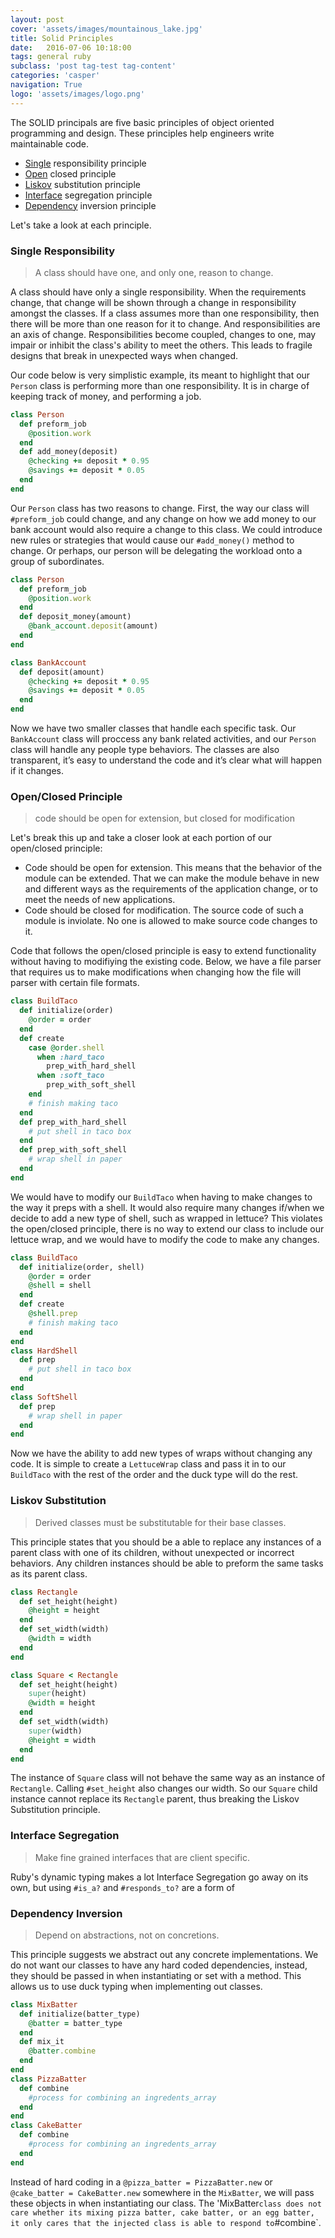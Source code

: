 ```yaml
---
layout: post
cover: 'assets/images/mountainous_lake.jpg'
title: Solid Principles
date:   2016-07-06 10:18:00
tags: general ruby
subclass: 'post tag-test tag-content'
categories: 'casper'
navigation: True
logo: 'assets/images/logo.png'
---
```



The SOLID principals are five basic principles of object oriented programming and design. These principles help engineers write maintainable code. 

* [Single](#composite) responsibility principle
* [Open](#open) closed principle
* [Liskov](#liskov) substitution principle
* [Interface](#interface) segregation principle
* [Dependency](#dependency) inversion principle

Let's take a look at each principle. 

### Single Responsibility

> A class should have one, and only one, reason to change.

A class should have only a single responsibility. When the requirements change, that change will be shown through a change in responsibility amongst the classes. If a class assumes more than one responsibility, then there will be more than one reason for it to change. And responsibilities are an axis of change. Responsibilities become coupled, changes to one, may impair or inhibit the class's ability to meet the others. This leads to fragile designs that break in unexpected ways when changed.

Our code below is very simplistic example, its meant to highlight that our `Person` class is performing more than one responsibility. It is in charge of keeping track of money, and performing a job.

````ruby
class Person
  def preform_job
    @position.work
  end
  def add_money(deposit)
    @checking += deposit * 0.95
    @savings += deposit * 0.05
  end
end
````

Our `Person` class has two reasons to change. First, the way our class will `#preform_job` could change, and any change on how we add money to our bank account would also require a change to this class. We could introduce new rules or strategies that would cause our `#add_money()` method to change. Or perhaps, our person will be delegating the workload onto a group of subordinates.

````ruby
class Person
  def preform_job
    @position.work
  end
  def deposit_money(amount)
    @bank_account.deposit(amount)
  end
end

class BankAccount
  def deposit(amount)
    @checking += deposit * 0.95
    @savings += deposit * 0.05
  end
end
````

Now we have two smaller classes that handle each specific task. Our `BankAccount` class will proccess any bank related activities, and our `Person` class will handle any people type behaviors. The classes are also transparent, it’s easy to understand the code and it’s clear what will happen if it changes.

### Open/Closed Principle

> code should be open for extension, but closed for modification

Let's break this up and take a closer look at each portion of our open/closed principle:

<ul>
  <li>Code should be open for extension. This means that the behavior of the module can be extended. That we can make the module behave in new and different ways as the requirements of the application change, or to meet the needs of new applications.</li>
  <li>Code should be closed for modification. The source code of such a module is inviolate. No one is allowed to make source code changes to it.</li>
</ul>

Code that follows the open/closed principle is easy to extend functionality without having to modifiying the existing code. Below, we have a file parser that requires us to make modifications when changing how the file will parser with certain file formats.

````ruby
class BuildTaco
  def initialize(order)
    @order = order
  end
  def create
    case @order.shell
      when :hard_taco
        prep_with_hard_shell
      when :soft_taco
        prep_with_soft_shell
    end
    # finish making taco
  end
  def prep_with_hard_shell
    # put shell in taco box
  end
  def prep_with_soft_shell
    # wrap shell in paper
  end
end
````

We would have to modify our `BuildTaco` when having to make changes to the way it preps with a shell. It would also require many changes if/when we decide to add a new type of shell, such as wrapped in lettuce? This violates the open/closed principle, there is no way to extend our class to include our lettuce wrap, and we would have to modify the code to make any changes.


````ruby
class BuildTaco
  def initialize(order, shell)
    @order = order
    @shell = shell
  end
  def create
    @shell.prep
    # finish making taco
  end
end
class HardShell
  def prep
    # put shell in taco box
  end
end
class SoftShell
  def prep
    # wrap shell in paper
  end
end
````

Now we have the ability to add new types of wraps without changing any code. It is simple to create a `LettuceWrap` class and pass it in to our `BuildTaco` with the rest of the order and the duck type will do the rest.

### Liskov Substitution

>   Derived classes must be substitutable for their base classes.

This principle states that you should be a able to replace any instances of a parent class with one of its children, without unexpected or incorrect behaviors. Any children instances should be able to preform the same tasks as its parent class.

````ruby
class Rectangle
  def set_height(height)
    @height = height
  end
  def set_width(width)
    @width = width
  end
end

class Square < Rectangle
  def set_height(height)
    super(height)
    @width = height
  end
  def set_width(width)
    super(width)
    @height = width
  end
end
````

The instance of `Square` class will not behave the same way as an instance of `Rectangle`. Calling `#set_height` also changes our width. So our `Square` child instance cannot replace its `Rectangle` parent, thus breaking the Liskov Substitution principle.

### Interface Segregation

> Make fine grained interfaces that are client specific.

Ruby's dynamic typing makes a lot Interface Segregation go away on its own, but using `#is_a?` and `#responds_to?` are a form of 








### Dependency Inversion

> Depend on abstractions, not on concretions.

This principle suggests we abstract out any concrete implementations. We do not want our classes to have any hard coded dependencies, instead, they should be passed in when instantiating or set with a method. This allows us to use duck typing when implementing out classes.

````ruby
class MixBatter
  def initialize(batter_type)
    @batter = batter_type
  end
  def mix_it
    @batter.combine
  end
end
class PizzaBatter
  def combine
    #process for combining an ingredents_array
  end
end
class CakeBatter
  def combine
    #process for combining an ingredents_array
  end
end
````
Instead of hard coding in a `@pizza_batter = PizzaBatter.new` or `@cake_batter = CakeBatter.new` somewhere in the `MixBatter`, we will pass these objects in when instantiating our class. The 'MixBatter` class does not care whether its mixing pizza batter, cake batter, or an egg batter, it only cares that the injected class is able to respond to `#combine`.
 

